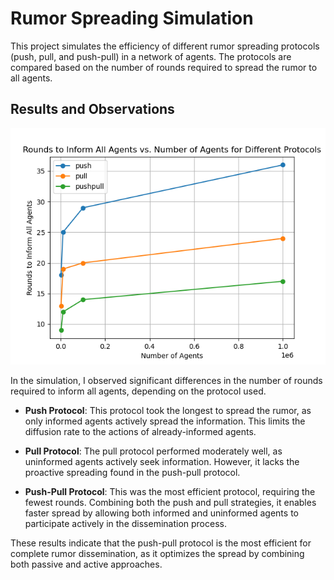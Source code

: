 # Rumor Spreading Simulation

This project simulates the efficiency of different rumor spreading protocols (push, pull, and push-pull) in a network of agents. The protocols are compared based on the number of rounds required to spread the rumor to all agents.

## Results and Observations

![Rumor Spreading Simulation Results](./simulation_plot.png)

In the simulation, I observed significant differences in the number of rounds required to inform all agents, depending on the protocol used.

- **Push Protocol**: This protocol took the longest to spread the rumor, as only informed agents actively spread the information. This limits the diffusion rate to the actions of already-informed agents.

- **Pull Protocol**: The pull protocol performed moderately well, as uninformed agents actively seek information. However, it lacks the proactive spreading found in the push-pull protocol.

- **Push-Pull Protocol**: This was the most efficient protocol, requiring the fewest rounds. Combining both the push and pull strategies, it enables faster spread by allowing both informed and uninformed agents to participate actively in the dissemination process.

These results indicate that the push-pull protocol is the most efficient for complete rumor dissemination, as it optimizes the spread by combining both passive and active approaches.
